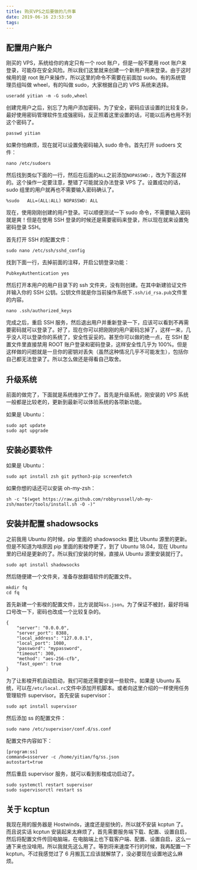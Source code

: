 ```yaml
---
title: 购买VPS之后要做的几件事
date: 2019-06-16 23:53:50
tags:
---
```


## 配置用户账户

刚买的 VPS，系统给你的肯定只有一个 root 账户，但是一般不要用 root 账户来登录，可能存在安全风险。所以我们这里就来创建一个新用户用来登录。由于这时候用的是 root 账户来操作，所以这里的命令不需要在前面加 sudo。有的系统管理员组叫做 wheel，有的叫做 sudo，大家根据自己的 VPS 系统来选择。

```
useradd yitian -m -G sudo,wheel
```

创建完用户之后，别忘了为用户添加密码，为了安全，密码应该设置的比较复杂，最好使用密码管理软件生成强密码，反正照着这里设置的话，可能以后再也用不到这个密码了。

```
passwd yitian
```

如果你怕麻烦，现在就可以设置免密码输入 sudo 命令。首先打开 sudoers 文件：

```
nano /etc/sudoers
```

然后找到类似下面的一行，然后在后面的`ALL`之前添加`NOPASSWD:`，改为下面这样的。这个操作一定要注意，整错了可能就没办法登录 VPS 了。设置成功的话，sudo 组里的用户就再也不需要输入密码确认了。

```
%sudo   ALL=(ALL:ALL) NOPASSWD: ALL
```

现在，使用刚刚创建的用户登录。可以顺便测试一下 sudo 命令，不需要输入密码就是爽！但是在使用 SSH 登录的时候还是需要密码来登录，所以现在就来设置免密码登录 SSH。

首先打开 SSH 的配置文件：

```
sudo nano /etc/ssh/sshd_config
```

找到下面一行，去掉前面的注释，开启公钥登录功能：

```
PubkeyAuthentication yes
```

然后打开本用户的用户目录下的 ssh 文件夹，没有则创建。在其中新建验证文件并输入你的 SSH 公钥。公钥文件就是你当前操作系统下`.ssh/id_rsa.pub`文件里的内容。

```
nano .ssh/authorized_keys
```

完成之后，重启 SSH 服务，然后退出用户并重新登录一下，应该可以看到不再需要密码就可以登录了。好了，现在你可以把刚刚的用户密码忘掉了，这样一来，几乎没人可以登录你的系统了，安全性妥妥的。甚至你可以做的绝一点，在 SSH 配置文件里直接禁用 ROOT 账户登录和密码登录，这样安全性几乎为 100%。但是这样做的问题就是一旦你的密钥对丢失（虽然这种情况几乎不可能发生），包括你自己都无法登录了。所以怎么做还是得看自己取舍。

## 升级系统

前面的做完了，下面就是系统维护工作了。首先是升级系统，刚安装的 VPS 系统一般都是比较老的，更新到最新可以体验系统的各项新功能。

如果是 Ubuntu：

```
sudo apt update
sudo apt upgrade
```

## 安装必要软件

如果是 Ubuntu：

```
sudo apt install zsh git python3-pip screenfetch
```

如果你想的话还可以安装 oh-my-zsh：

```
sh -c "$(wget https://raw.github.com/robbyrussell/oh-my-zsh/master/tools/install.sh -O -)"
```

## 安装并配置 shadowsocks

之前我用 Ubuntu 的时候，pip 里面的 shadowsocks 要比 Ubuntu 源里的更新。但是不知道为啥原因 pip 里面的影梭停更了，到了 Ubuntu 18.04，现在 Ubuntu 里的已经是更新的了。所以我们安装的时候，直接从 Ubuntu 源里安装就行了。

```
sudo apt install shadowsocks
```

然后随便建一个文件夹，准备存放翻墙软件的配置文件。

```
mkdir fq
cd fq
```

首先新建一个影梭的配置文件，比方说就叫`ss.json`。为了保证不被封，最好将端口号改一下，密码也改成一个比较复杂的。

```
{
    "server": "0.0.0.0",
    "server_port": 8388,
    "local_address": "127.0.0.1",
    "local_port": 1080,
    "password": "mypassword",
    "timeout": 300,
    "method": "aes-256-cfb",
    "fast_open": true
}
```

为了让影梭开机自动启动，我们可能还需要安装一些软件。如果是 Ubuntu 系统，可以在`/etc/local.rc`文件中添加开机脚本。或者向这里介绍的一样使用任务管理软件 supervisor。首先安装 supervisor：

```
sudo apt install supervisor
```

然后添加 ss 的配置文件：

```
sudo nano /etc/supervisor/conf.d/ss.conf
```

配置文件内容如下：

```
[program:ss]
command=ssserver -c /home/yitian/fq/ss.json
autostart=true
```

然后重启 supervisor 服务，就可以看到影梭成功启动了。

```
sudo systemctl restart supervisor
sudo supervisorctl restart ss

```

## 关于 kcptun

我现在用的服务器是 Hostwinds，速度还是挺快的，所以就不安装 kcptun 了。而且说实话 kcptun 安装起来太麻烦了，首先需要服务端下载、配置、设置自启，然后将配置文件传回电脑端，在电脑端上也下载客户端、配置、设置自启，这么一通下来也没啥用。所以我就先这么用了。等到将来速度不行的时候，我再配置一下 kcptun。不过我感觉过了 6 月搬瓦工应该就解禁了，没必要现在设置地这么麻烦。
